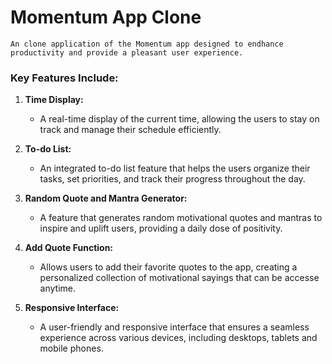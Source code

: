 # Momentum App Clone

    An clone application of the Momentum app designed to endhance productivity and provide a pleasant user experience.

### Key Features Include:

1. **Time Display:**

   - A real-time display of the current time, allowing the users to stay on track and manage their schedule efficiently.

2. **To-do List:**

   - An integrated to-do list feature that helps the users organize their tasks, set priorities, and track their progress throughout the day.

3. **Random Quote and Mantra Generator:**

   - A feature that generates random motivational quotes and mantras to inspire and uplift users, providing a daily dose of positivity.

4. **Add Quote Function:**

   - Allows users to add their favorite quotes to the app, creating a personalized collection of motivational sayings that can be accesse anytime.

5. **Responsive Interface:**
   - A user-friendly and responsive interface that ensures a seamless experience across various devices, including desktops, tablets and mobile phones.
